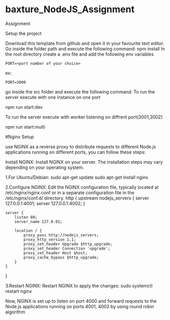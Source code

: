 # baxture_NodeJS_Assignment
Assignment

Setup the project

Download this template from github and open it in your favourite text editor.
Go inside the folder path and execute the following command:
npm install
In the root directory create a .env file and add the following env variables

    PORT=<port number of your choice>
ex:

    PORT=3000
go inside the src folder and execute the following command:
To run the server execute with one instance on one port

npm run start:dev

To run the server execute with worker listening on diffrent port(3001,3002) 

npm run start:multi

#Nginx Setup


use NGINX as a reverse proxy to distribute requests to different Node.js applications running on different ports, you can follow these steps:

Install NGINX:
Install NGINX on your server. The installation steps may vary depending on your operating system.

1.For Ubuntu/Debian:
sudo apt-get update
sudo apt-get install nginx

2.Configure NGINX:
Edit the NGINX configuration file, typically located at /etc/nginx/nginx.conf or in a separate configuration file in the /etc/nginx/conf.d/ directory.
http {
    upstream nodejs_servers {
        server 127.0.0.1:4001;
        server 127.0.0.1:4002;
    }

    server {
        listen 80;
        server_name 127.0.01; 

        location / {
            proxy_pass http://nodejs_servers;
            proxy_http_version 1.1;
            proxy_set_header Upgrade $http_upgrade;
            proxy_set_header Connection 'upgrade';
            proxy_set_header Host $host;
            proxy_cache_bypass $http_upgrade;
        }
    }
}

3.Restart NGINX:
Restart NGINX to apply the changes:
sudo systemctl restart nginx


Now, NGINX is set up to listen on port 4000 and forward requests to the Node.js applications running on ports 4001, 4002 by using round robin algorithm






